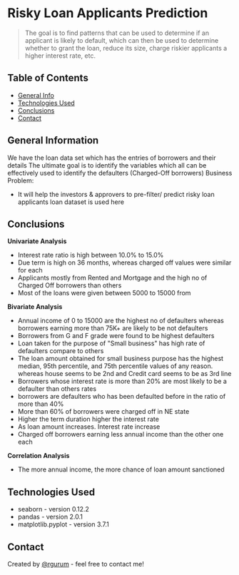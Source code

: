 # Risky Loan Applicants Prediction
> The goal is to find patterns that can be used to determine if an applicant is likely to default, which can then be used to determine whether to grant the loan, reduce its size, charge riskier applicants a higher interest rate, etc.


## Table of Contents
* [General Info](#general-information)
* [Technologies Used](#technologies-used)
* [Conclusions](#conclusions)
* [Contact](#acknowledgements)

## General Information
We have the loan data set which has the entries of borrowers and their details
The ultimate goal is to identify the variables which all can be effectively used to identify the defaulters (Charged-Off borrowers)
Business Problem:
- It will help the investors & approvers to pre-filter/ predict risky loan applicants
loan dataset is used here

## Conclusions
**Univariate Analysis**
- Interest rate ratio is high between 10.0% to 15.0%
- Due term is high on 36 months, whereas charged off values were similar for each
- Applicants mostly from Rented and Mortgage and the high no of Charged Off borrowers than others
- Most of the loans were given between 5000 to 15000 from

**Bivariate Analysis** 
- Annual income of 0 to 15000 are the highest no of defaulters whereas borrowers earning more than 75K+ are likely to be not defaulters
- Borrowers from G and F grade were found to be highest defaulters
- Loan taken for the purpose of "Small business" has high rate of defaulters compare to others
- The loan amount obtained for small business purpose has the highest median, 95th percentile, and 75th percentile values of any reason. whereas house seems to be 2nd and Credit card seems to be as 3rd line
- Borrowers whose interest rate is more than 20% are most likely to be a defaulter than others rates
- borrowers are defaulters who has been defaulted before in the ratio of more than 40%
- More than 60% of borrowers were charged off in NE state
- Higher the term duration higher the interest rate
- As loan amount increases. Interest rate increase
- Charged off borrowers earning less annual income than the other one each

**Correlation Analysis**
- The more annual income, the more chance of loan amount sanctioned

## Technologies Used
- seaborn - version 0.12.2
- pandas - version 2.0.1
- matplotlib.pyplot - version 3.7.1


## Contact
Created by [@rgurum](https://github.com/rgurum) - feel free to contact me!
